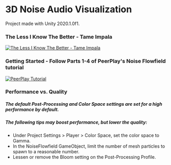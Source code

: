 # 3D Noise Audio Visualization
Project made with Unity 2020.1.0f1.

### The Less I Know The Better - Tame Impala
[![The Less I Know The Better - Tame Impala](https://img.youtube.com/vi/3fVmsw6Nvsw/0.jpg)](https://www.youtube.com/watch?v=3fVmsw6Nvsw)


### Getting Started - Follow Parts 1-4 of PeerPlay's Noise Flowfield tutorial
[![PeerPlay Tutorial](https://img.youtube.com/vi/gPNdnIMbe8o/0.jpg)](https://youtu.be/gPNdnIMbe8o)

### Performance vs. Quality
##### The default Post-Processing and Color Space settings are set for a high performance by default.
##### The following tips may boost performance, but lower the quality:
* Under Project Settings > Player > Color Space, set the color space to Gamma.
* In the NoiseFlowfield GameObject, limit the number of mesh particles to spawn to a reasonable number.
* Lessen or remove the Bloom setting on the Post-Processing Profile.
